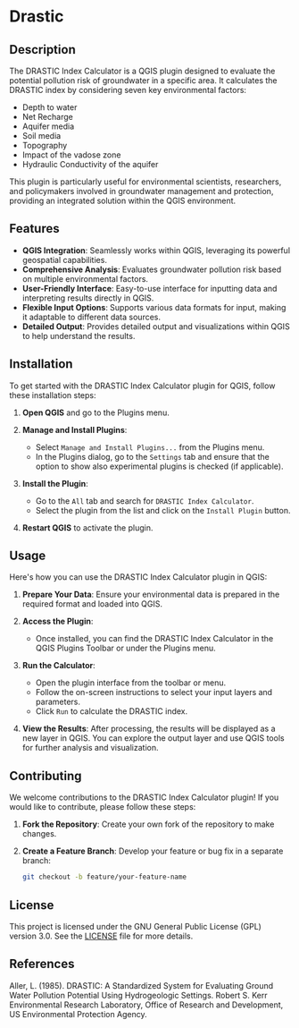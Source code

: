 # Drastic

## Description

The DRASTIC Index Calculator is a QGIS plugin designed to evaluate the potential pollution risk of groundwater in a specific area. It calculates the DRASTIC index by considering seven key environmental factors:

- Depth to water
- Net Recharge
- Aquifer media
- Soil media
- Topography
- Impact of the vadose zone
- Hydraulic Conductivity of the aquifer

This plugin is particularly useful for environmental scientists, researchers, and policymakers involved in groundwater management and protection, providing an integrated solution within the QGIS environment.

## Features

- **QGIS Integration**: Seamlessly works within QGIS, leveraging its powerful geospatial capabilities.
- **Comprehensive Analysis**: Evaluates groundwater pollution risk based on multiple environmental factors.
- **User-Friendly Interface**: Easy-to-use interface for inputting data and interpreting results directly in QGIS.
- **Flexible Input Options**: Supports various data formats for input, making it adaptable to different data sources.
- **Detailed Output**: Provides detailed output and visualizations within QGIS to help understand the results.

## Installation

To get started with the DRASTIC Index Calculator plugin for QGIS, follow these installation steps:

1. **Open QGIS** and go to the Plugins menu.

2. **Manage and Install Plugins**:
   - Select `Manage and Install Plugins...` from the Plugins menu.
   - In the Plugins dialog, go to the `Settings` tab and ensure that the option to show also experimental plugins is checked (if applicable).

3. **Install the Plugin**:
   - Go to the `All` tab and search for `DRASTIC Index Calculator`.
   - Select the plugin from the list and click on the `Install Plugin` button.

4. **Restart QGIS** to activate the plugin.

## Usage

Here's how you can use the DRASTIC Index Calculator plugin in QGIS:

1. **Prepare Your Data**: Ensure your environmental data is prepared in the required format and loaded into QGIS.

2. **Access the Plugin**:
   - Once installed, you can find the DRASTIC Index Calculator in the QGIS Plugins Toolbar or under the Plugins menu.

3. **Run the Calculator**:
   - Open the plugin interface from the toolbar or menu.
   - Follow the on-screen instructions to select your input layers and parameters.
   - Click `Run` to calculate the DRASTIC index.

4. **View the Results**: After processing, the results will be displayed as a new layer in QGIS. You can explore the output layer and use QGIS tools for further analysis and visualization.

## Contributing

We welcome contributions to the DRASTIC Index Calculator plugin! If you would like to contribute, please follow these steps:

1. **Fork the Repository**: Create your own fork of the repository to make changes.

2. **Create a Feature Branch**: Develop your feature or bug fix in a separate branch:
   ```bash
   git checkout -b feature/your-feature-name
## License

This project is licensed under the GNU General Public License (GPL) version 3.0. See the [LICENSE](LICENSE) file for more details.

## References

Aller, L. (1985). DRASTIC: A Standardized System for Evaluating Ground Water Pollution Potential Using Hydrogeologic Settings. Robert S. Kerr Environmental Research Laboratory, Office of Research and Development, US Environmental Protection Agency. 
